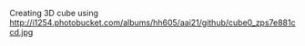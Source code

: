 Creating 3D cube using
http://i1254.photobucket.com/albums/hh605/aai21/github/cube0_zps7e881ccd.jpg
